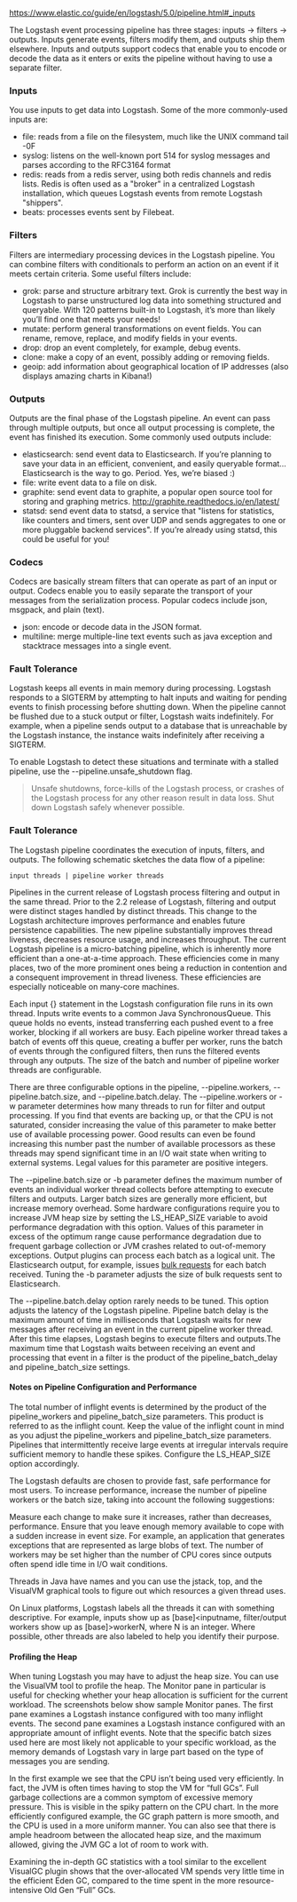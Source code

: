https://www.elastic.co/guide/en/logstash/5.0/pipeline.html#_inputs

The Logstash event processing pipeline has three stages: inputs → filters → outputs. Inputs generate events, filters modify them, and outputs ship them elsewhere. Inputs and outputs support codecs that enable you to encode or decode the data as it enters or exits the pipeline without having to use a separate filter.

### Inputs

You use inputs to get data into Logstash. Some of the more commonly-used inputs are:

* file: reads from a file on the filesystem, much like the UNIX command tail -0F
* syslog: listens on the well-known port 514 for syslog messages and parses according to the RFC3164 format
* redis: reads from a redis server, using both redis channels and redis lists. Redis is often used as a "broker" in a centralized Logstash installation, which queues Logstash events from remote Logstash "shippers".
* beats: processes events sent by Filebeat.

### Filters

Filters are intermediary processing devices in the Logstash pipeline. You can combine filters with conditionals to perform an action on an event if it meets certain criteria. Some useful filters include:

* grok: parse and structure arbitrary text. Grok is currently the best way in Logstash to parse unstructured log data into something structured and queryable. With 120 patterns built-in to Logstash, it’s more than likely you’ll find one that meets your needs!
* mutate: perform general transformations on event fields. You can rename, remove, replace, and modify fields in your events.
* drop: drop an event completely, for example, debug events.
* clone: make a copy of an event, possibly adding or removing fields.
* geoip: add information about geographical location of IP addresses (also displays amazing charts in Kibana!)

### Outputs

Outputs are the final phase of the Logstash pipeline. An event can pass through multiple outputs, but once all output processing is complete, the event has finished its execution. Some commonly used outputs include:

* elasticsearch: send event data to Elasticsearch. If you’re planning to save your data in an efficient, convenient, and easily queryable format… Elasticsearch is the way to go. Period. Yes, we’re biased :)
* file: write event data to a file on disk.
* graphite: send event data to graphite, a popular open source tool for storing and graphing metrics. http://graphite.readthedocs.io/en/latest/
* statsd: send event data to statsd, a service that "listens for statistics, like counters and timers, sent over UDP and sends aggregates to one or more pluggable backend services". If you’re already using statsd, this could be useful for you!

### Codecs

Codecs are basically stream filters that can operate as part of an input or output. Codecs enable you to easily separate the transport of your messages from the serialization process. Popular codecs include json, msgpack, and plain (text).

* json: encode or decode data in the JSON format.
* multiline: merge multiple-line text events such as java exception and stacktrace messages into a single event.

### Fault Tolerance

Logstash keeps all events in main memory during processing. Logstash responds to a SIGTERM by attempting to halt inputs and waiting for pending events to finish processing before shutting down. When the pipeline cannot be flushed due to a stuck output or filter, Logstash waits indefinitely. For example, when a pipeline sends output to a database that is unreachable by the Logstash instance, the instance waits indefinitely after receiving a SIGTERM.

To enable Logstash to detect these situations and terminate with a stalled pipeline, use the --pipeline.unsafe_shutdown flag.

> Unsafe shutdowns, force-kills of the Logstash process, or crashes of the Logstash process for any other reason result in data loss. Shut down Logstash safely whenever possible.

### Fault Tolerance

The Logstash pipeline coordinates the execution of inputs, filters, and outputs. The following schematic sketches the data flow of a pipeline:

```
input threads | pipeline worker threads
```

Pipelines in the current release of Logstash process filtering and output in the same thread. Prior to the 2.2 release of Logstash, filtering and output were distinct stages handled by distinct threads. This change to the Logstash architecture improves performance and enables future persistence capabilities. The new pipeline substantially improves thread liveness, decreases resource usage, and increases throughput. The current Logstash pipeline is a micro-batching pipeline, which is inherently more efficient than a one-at-a-time approach. These efficiencies come in many places, two of the more prominent ones being a reduction in contention and a consequent improvement in thread liveness. These efficiencies are especially noticeable on many-core machines.

Each input {} statement in the Logstash configuration file runs in its own thread. Inputs write events to a common Java SynchronousQueue. This queue holds no events, instead transferring each pushed event to a free worker, blocking if all workers are busy. Each pipeline worker thread takes a batch of events off this queue, creating a buffer per worker, runs the batch of events through the configured filters, then runs the filtered events through any outputs. The size of the batch and number of pipeline worker threads are configurable.

There are three configurable options in the pipeline, --pipeline.workers, --pipeline.batch.size, and --pipeline.batch.delay. The --pipeline.workers or -w parameter determines how many threads to run for filter and output processing. If you find that events are backing up, or that the CPU is not saturated, consider increasing the value of this parameter to make better use of available processing power. Good results can even be found increasing this number past the number of available processors as these threads may spend significant time in an I/O wait state when writing to external systems. Legal values for this parameter are positive integers.

The --pipeline.batch.size or -b parameter defines the maximum number of events an individual worker thread collects before attempting to execute filters and outputs. Larger batch sizes are generally more efficient, but increase memory overhead. Some hardware configurations require you to increase JVM heap size by setting the LS_HEAP_SIZE variable to avoid performance degradation with this option. Values of this parameter in excess of the optimum range cause performance degradation due to frequent garbage collection or JVM crashes related to out-of-memory exceptions. Output plugins can process each batch as a logical unit. The Elasticsearch output, for example, issues [bulk requests](https://www.elastic.co/guide/en/elasticsearch/reference/current/docs-bulk.html) for each batch received. Tuning the -b parameter adjusts the size of bulk requests sent to Elasticsearch.

The --pipeline.batch.delay option rarely needs to be tuned. This option adjusts the latency of the Logstash pipeline. Pipeline batch delay is the maximum amount of time in milliseconds that Logstash waits for new messages after receiving an event in the current pipeline worker thread. After this time elapses, Logstash begins to execute filters and outputs.The maximum time that Logstash waits between receiving an event and processing that event in a filter is the product of the pipeline_batch_delay and pipeline_batch_size settings.

#### Notes on Pipeline Configuration and Performance

The total number of inflight events is determined by the product of the pipeline_workers and pipeline_batch_size parameters. This product is referred to as the inflight count. Keep the value of the inflight count in mind as you adjust the pipeline_workers and pipeline_batch_size parameters. Pipelines that intermittently receive large events at irregular intervals require sufficient memory to handle these spikes. Configure the LS_HEAP_SIZE option accordingly.

The Logstash defaults are chosen to provide fast, safe performance for most users. To increase performance, increase the number of pipeline workers or the batch size, taking into account the following suggestions:

Measure each change to make sure it increases, rather than decreases, performance. Ensure that you leave enough memory available to cope with a sudden increase in event size. For example, an application that generates exceptions that are represented as large blobs of text. The number of workers may be set higher than the number of CPU cores since outputs often spend idle time in I/O wait conditions.

Threads in Java have names and you can use the jstack, top, and the VisualVM graphical tools to figure out which resources a given thread uses.

On Linux platforms, Logstash labels all the threads it can with something descriptive. For example, inputs show up as [base]<inputname, filter/output workers show up as [base]>workerN, where N is an integer. Where possible, other threads are also labeled to help you identify their purpose.

#### Profiling the Heap

When tuning Logstash you may have to adjust the heap size. You can use the VisualVM tool to profile the heap. The Monitor pane in particular is useful for checking whether your heap allocation is sufficient for the current workload. The screenshots below show sample Monitor panes. The first pane examines a Logstash instance configured with too many inflight events. The second pane examines a Logstash instance configured with an appropriate amount of inflight events. Note that the specific batch sizes used here are most likely not applicable to your specific workload, as the memory demands of Logstash vary in large part based on the type of messages you are sending.

In the first example we see that the CPU isn’t being used very efficiently. In fact, the JVM is often times having to stop the VM for “full GCs”. Full garbage collections are a common symptom of excessive memory pressure. This is visible in the spiky pattern on the CPU chart. In the more efficiently configured example, the GC graph pattern is more smooth, and the CPU is used in a more uniform manner. You can also see that there is ample headroom between the allocated heap size, and the maximum allowed, giving the JVM GC a lot of room to work with.

Examining the in-depth GC statistics with a tool similar to the excellent VisualGC plugin shows that the over-allocated VM spends very little time in the efficient Eden GC, compared to the time spent in the more resource-intensive Old Gen “Full” GCs.

